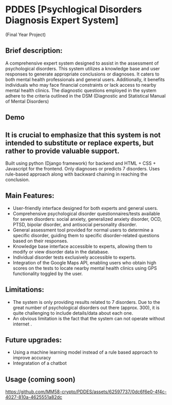 # PDDES [Psychlogical Disorders Diagnosis Expert System] 
(Final Year Project) 

## Brief description:
A comprehensive expert system designed to assist in the assessment of psychological disorders. This system utilizes a knowledge base and user responses to generate appropriate conclusions or diagnoses. It caters to both mental health professionals and general users. 
Additionally, it benefits individuals who may face financial constraints or lack access to nearby mental health clinics. The diagnostic questions employed in the system adhere to the criteria outlined in the DSM (Diagnostic and Statistical Manual of Mental Disorders)

## Demo


## It is crucial to emphasize that this system is not intended to substitute or replace experts, but rather to provide valuable support.


Built using python (Django framework) for backend and HTML + CSS + Javascript for the frontend.
Only diagnoses or predicts 7 disorders.
Uses rule-based approach along with backward chaining in reaching the conclusion.

## Main Features: 
- User-friendly interface designed for both experts and general users.
- Comprehensive psychological disorder questionnaires/tests available for seven disorders: social anxiety, generalized anxiety disorder, OCD, PTSD, bipolar disorder, and antisocial personality disorder.
- General assessment tool provided for normal users to determine a specific disorder, guiding them to specific disorder-related questions based on their responses.
- Knowledge base interface accessible to experts, allowing them to modify or view disorder data in the database.
- Individual disorder tests exclusively accessible to experts.
- Integration of the Google Maps API, enabling users who obtain high scores on the tests to locate nearby mental health clinics using GPS functionality toggled by the user.

## Limitations: 
- The system is only providing results related to 7 disorders. Due to the great number of psychological disorders out there (approx. 300), it is quite challenging to include details/data about each one. 
- An obvious limitation is the fact that the system can not operate without internet .
## Future upgrades:
- Using a machine learning model instead of a rule based approach to improve accuracy
- Integratation of a chatbot 



## Usage (coming soon)



https://github.com/MM58-crypto/PDDES/assets/62597737/0dc6f6e0-4f4c-4027-810a-4625551a82dc



